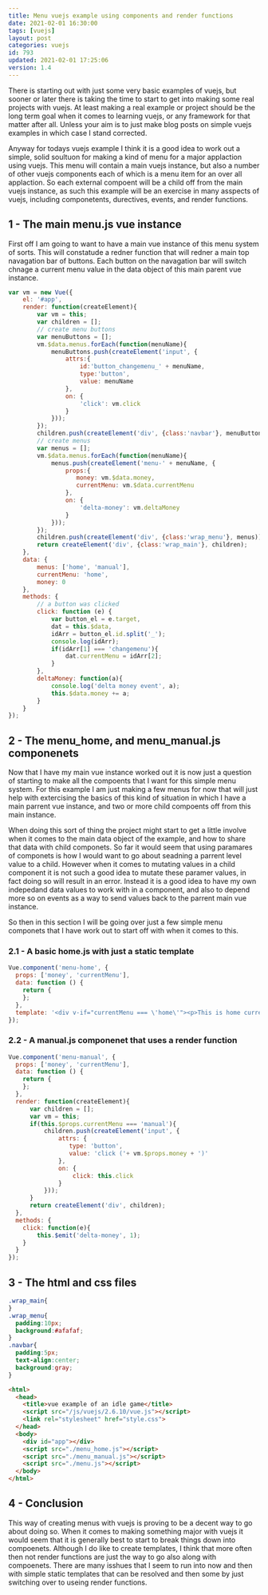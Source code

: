 ```yaml
---
title: Menu vuejs example using components and render functions
date: 2021-02-01 16:30:00
tags: [vuejs]
layout: post
categories: vuejs
id: 793
updated: 2021-02-01 17:25:06
version: 1.4
---
```


There is starting out with just some very basic examples of vuejs, but sooner or later there is taking the time to start to get into making some real projects with vuejs. At least making a real example or project should be the long term goal when it comes to learning vuejs, or any framework for that matter after all. Unless your aim is to just make blog posts on simple vuejs examples in which case I stand corrected.

Anyway for todays vuejs example I think it is a good idea to work out a simple, solid soultuon for making a kind of menu for a major applaction using vuejs. This menu will contain a main vuejs instance, but also a number of other vuejs components each of which is a menu item for an over all applaction. So each external compoent will be a child off from the main vuejs instance, as such this example will be an exercise in many asspects of vuejs, including componetents, durectives, events, and render functions.

<!-- more -->

## 1 - The main menu.js vue instance

First off I am going to want to have a main vue instance of this menu system of sorts. This will constatude a redner function that will redner a main top navagation bar of buttons. Each button on the navagation bar will switch chnage a current menu value in the data object of this main parent vue instance.

```js
var vm = new Vue({
    el: '#app',
    render: function(createElement){
        var vm = this;
        var children = [];
        // create menu buttons
        var menuButtons = [];
        vm.$data.menus.forEach(function(menuName){
            menuButtons.push(createElement('input', {
                attrs:{
                    id:'button_changemenu_' + menuName,
                    type:'button',
                    value: menuName
                },
                on: {
                    'click': vm.click
                }
            }));
        });
        children.push(createElement('div', {class:'navbar'}, menuButtons));
        // create menus
        var menus = [];
        vm.$data.menus.forEach(function(menuName){
            menus.push(createElement('menu-' + menuName, {
                props:{
                   money: vm.$data.money,
                   currentMenu: vm.$data.currentMenu
                },
                on: {
                    'delta-money': vm.deltaMoney
                }
            }));
        });
        children.push(createElement('div', {class:'wrap_menu'}, menus));
        return createElement('div', {class:'wrap_main'}, children);
    },
    data: {
        menus: ['home', 'manual'],
        currentMenu: 'home',
        money: 0
    },
    methods: {
        // a button was clicked
        click: function (e) {
            var button_el = e.target,
            dat = this.$data,
            idArr = button_el.id.split('_');
            console.log(idArr);
            if(idArr[1] === 'changemenu'){
                dat.currentMenu = idArr[2];
            }
        },
        deltaMoney: function(a){
            console.log('delta money event', a);
            this.$data.money += a;
        }
    }
});
```

## 2 - The menu_home, and menu_manual.js componenets

Now that I have my main vue instance worked out it is now just a question of starting to make all the compoents that I want for this simple menu system. For this example I am just making a few menus for now that will just help with extercising the basics of this kind of situation in which I have a main parrent vue instance, and two or more child compoents off from this main instance. 

When doing this sort of thing the project might start to get a little involve when it comes to the main data object of the example, and how to share that data with child componets. So far it would seem that using paramares of componets is how I would want to go about seadning a parrent level value to a child. However when it comes to mutating values in a child component it is not such a good idea to mutate these paramer values, in fact doing so will result in an error. Instead it is a good idea to have my own indepedand data values to work with in a component, and also to depend more so on events as a way to send values back to the parrent main vue instance.

So then in this section I will be going over just a few simple menu componets that I have work out to start off with when it comes to this.

### 2.1 - A basic home.js with just a static template

```js
Vue.component('menu-home', {
  props: ['money', 'currentMenu'],
  data: function () {
    return {
    };
  },
  template: '<div v-if="currentMenu === \'home\'"><p>This is home current number of clicks: {{ money }}</p></div>'
});
```

### 2.2 - A manual.js componenet that uses a render function

```js
Vue.component('menu-manual', {
  props: ['money', 'currentMenu'],
  data: function () {
    return {
    };
  },
  render: function(createElement){
      var children = [];
      var vm = this;
      if(this.$props.currentMenu === 'manual'){
          children.push(createElement('input', {
              attrs: {
                 type: 'button',
                 value: 'click ('+ vm.$props.money + ')'
              },
              on: {
                  click: this.click
              }
          }));
      }
      return createElement('div', children);
  },
  methods: {
    click: function(e){
        this.$emit('delta-money', 1);
    }
  }
});
```

## 3 - The html and css files

```css
.wrap_main{
}
.wrap_menu{
  padding:10px;
  background:#afafaf;
}
.navbar{
  padding:5px;
  text-align:center;
  background:gray;
}
```

```html
<html>
  <head>
    <title>vue example of an idle game</title>
    <script src="/js/vuejs/2.6.10/vue.js"></script>
    <link rel="stylesheet" href="style.css">
  </head>
  <body>
    <div id="app"></div>
    <script src="./menu_home.js"></script>
    <script src="./menu_manual.js"></script>
    <script src="./menu.js"></script>
  </body>
</html>
```

## 4 - Conclusion

This way of creating menus with vuejs is proving to be a decent way to go about doing so. When it comes to making something major with vuejs it would seem that it is generally best to start to break things down into compoenets. Although I do like to create templates, I think that more often then not render functions are just the way to go also along with compoenets. There are many isshues that I seem to run into now and then with simple static templates that can be resolved and then some by just switching over to useing render functions.
